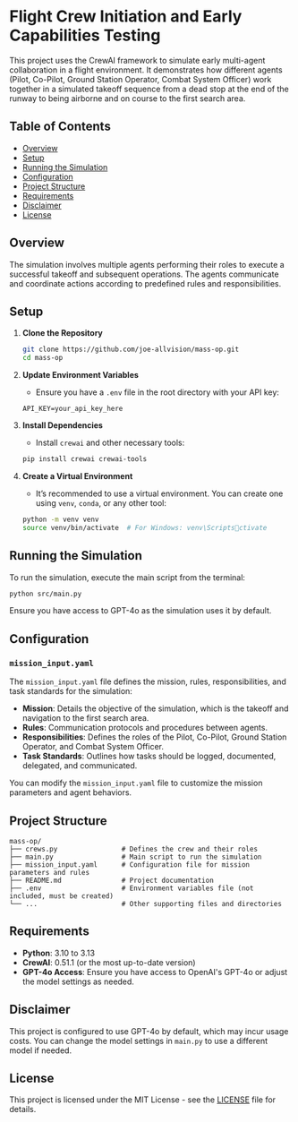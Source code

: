 
# Flight Crew Initiation and Early Capabilities Testing

This project uses the CrewAI framework to simulate early multi-agent collaboration in a flight environment. It demonstrates how different agents (Pilot, Co-Pilot, Ground Station Operator, Combat System Officer) work together in a simulated takeoff sequence from a dead stop at the end of the runway to being airborne and on course to the first search area.

## Table of Contents
- [Overview](#overview)
- [Setup](#setup)
- [Running the Simulation](#running-the-simulation)
- [Configuration](#configuration)
- [Project Structure](#project-structure)
- [Requirements](#requirements)
- [Disclaimer](#disclaimer)
- [License](#license)

## Overview

The simulation involves multiple agents performing their roles to execute a successful takeoff and subsequent operations. The agents communicate and coordinate actions according to predefined rules and responsibilities.

## Setup

1. **Clone the Repository**
   ```bash
   git clone https://github.com/joe-allvision/mass-op.git
   cd mass-op
   ```

2. **Update Environment Variables**
   - Ensure you have a `.env` file in the root directory with your API key:
   ```
   API_KEY=your_api_key_here
   ```

3. **Install Dependencies**
   - Install `crewai` and other necessary tools:
   ```bash
   pip install crewai crewai-tools
   ```

4. **Create a Virtual Environment**
   - It’s recommended to use a virtual environment. You can create one using `venv`, `conda`, or any other tool:
   ```bash
   python -m venv venv
   source venv/bin/activate  # For Windows: venv\Scriptsctivate
   ```

## Running the Simulation

To run the simulation, execute the main script from the terminal:

```bash
python src/main.py
```

Ensure you have access to GPT-4o as the simulation uses it by default.

## Configuration

### `mission_input.yaml`

The `mission_input.yaml` file defines the mission, rules, responsibilities, and task standards for the simulation:

- **Mission**: Details the objective of the simulation, which is the takeoff and navigation to the first search area.
- **Rules**: Communication protocols and procedures between agents.
- **Responsibilities**: Defines the roles of the Pilot, Co-Pilot, Ground Station Operator, and Combat System Officer.
- **Task Standards**: Outlines how tasks should be logged, documented, delegated, and communicated.

You can modify the `mission_input.yaml` file to customize the mission parameters and agent behaviors.

## Project Structure

```
mass-op/
├── crews.py                # Defines the crew and their roles
├── main.py                 # Main script to run the simulation
├── mission_input.yaml      # Configuration file for mission parameters and rules
├── README.md               # Project documentation
├── .env                    # Environment variables file (not included, must be created)
└── ...                     # Other supporting files and directories
```

## Requirements

- **Python**: 3.10 to 3.13
- **CrewAI**: 0.51.1 (or the most up-to-date version)
- **GPT-4o Access**: Ensure you have access to OpenAI's GPT-4o or adjust the model settings as needed.

## Disclaimer

This project is configured to use GPT-4o by default, which may incur usage costs. You can change the model settings in `main.py` to use a different model if needed.

## License

This project is licensed under the MIT License - see the [LICENSE](LICENSE) file for details.
